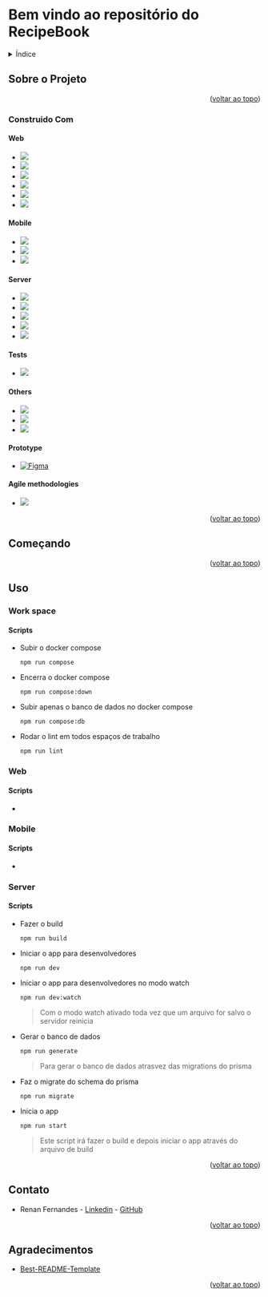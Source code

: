 # Bem vindo ao repositório do RecipeBook
<a name="readme-top"></a>
<details>
  <summary>Índice</summary>
  <ol>
    <li>
      <a href="#sobre-o-projeto">Sobre o Projeto</a>
      <ul>
        <li><a href="#construido-com">Construido Com</a></li>
      </ul>
    </li>
    <li>
      <a href="#começando">Começando</a>
      <ul>
      </ul>
    </li>
    <li><a href="#uso">Uso</a></li>
    <li><a href="#contato">Contato</a></li>
    <li><a href="#agradecimentos">Agradecimentos</a></li>
  </ol>
</details>

## Sobre o Projeto


<p align="right">(<a href="#readme-top">voltar ao topo</a>)</p>

### Construido Com

  #### Web
  * <img src="https://img.shields.io/badge/TypeScript-007ACC?style=for-the-badge&logo=typescript&logoColor=white" />
  * <img src="https://img.shields.io/badge/React-20232A?style=for-the-badge&logo=react&logoColor=61DAFB" />
  * <img src="https://img.shields.io/badge/Next-black?style=for-the-badge&logo=next.js&logoColor=white" />
  * <img src="https://img.shields.io/badge/tailwindcss-%2338B2AC.svg?style=for-the-badge&logo=tailwind-css&logoColor=white" />
  * <img src="https://img.shields.io/badge/-React%20Query-FF4154?style=for-the-badge&logo=react%20query&logoColor=white" />
  * <img src="https://img.shields.io/badge/React%20Hook%20Form-%23EC5990.svg?style=for-the-badge&logo=reacthookform&logoColor=white" />

  #### Mobile
  * <img src="https://img.shields.io/badge/TypeScript-007ACC?style=for-the-badge&logo=typescript&logoColor=white" />
  * <img src="https://img.shields.io/badge/react_native-%2320232a.svg?style=for-the-badge&logo=react&logoColor=%2361DAFB" />
  * <img src="https://img.shields.io/badge/expo-1C1E24?style=for-the-badge&logo=expo&logoColor=#D04A37" />
  
  
  #### Server
  * <img src="https://img.shields.io/badge/TypeScript-007ACC?style=for-the-badge&logo=typescript&logoColor=white" />
  * <img src="https://img.shields.io/badge/Node.js-339933?style=for-the-badge&logo=nodedotjs&logoColor=white" />
  * <img src="https://img.shields.io/badge/express.js-%23404d59.svg?style=for-the-badge&logo=express&logoColor=%2361DAFB" />
  * <img src="https://img.shields.io/badge/MySQL-005C84?style=for-the-badge&logo=mysql&logoColor=white" />
  * <img src="https://img.shields.io/badge/Prisma-3982CE?style=for-the-badge&logo=Prisma&logoColor=white" />
  
  #### Tests
  * <img src="https://img.shields.io/badge/Jest-C21325?style=for-the-badge&logo=jest&logoColor=white" />

  #### Others
  * <img src="https://img.shields.io/badge/ESLint-4B3263?style=for-the-badge&logo=eslint&logoColor=white" />
  * <img src="https://img.shields.io/badge/NPM-%23CB3837.svg?style=for-the-badge&logo=npm&logoColor=white" />
  * <img src="https://img.shields.io/badge/Docker-2CA5E0?style=for-the-badge&logo=docker&logoColor=white" />

  #### Prototype
  * <a href="https://www.figma.com/" target="_blank"><img src="https://img.shields.io/badge/figma-%23F24E1E.svg?style=for-the-badge&logo=figma&logoColor=white" alt="Figma" /></a>

  #### Agile methodologies
  * <img src="https://img.shields.io/badge/Trello-%23026AA7.svg?style=for-the-badge&logo=Trello&logoColor=white" />

<p align="right">(<a href="#readme-top">voltar ao topo</a>)</p>

## Começando


<p align="right">(<a href="#readme-top">voltar ao topo</a>)</p>
 
## Uso
### Work space
#### Scripts
* Subir o docker compose

      npm run compose

* Encerra o docker compose

      npm run compose:down

* Subir apenas o banco de dados no docker compose

      npm run compose:db

* Rodar o lint em todos espaços de trabalho

      npm run lint
### Web
#### Scripts
*

### Mobile
#### Scripts
*

### Server
#### Scripts
* Fazer o build

      npm run build

* Iniciar o app para desenvolvedores

      npm run dev

* Iniciar o app para desenvolvedores no modo watch

      npm run dev:watch

    > Com o modo watch ativado toda vez que um arquivo for salvo o servidor reinicia
* Gerar o banco de dados

      npm run generate
    > Para gerar o banco de dados atrasvez das migrations do prisma
* Faz o migrate do schema do prisma

      npm run migrate

* Inicia o app

      npm run start
    > Este script irá fazer o build e depois iniciar o app através do arquivo de build

<p align="right">(<a href="#readme-top">voltar ao topo</a>)</p>

## Contato

* Renan Fernandes - [Linkedin](https://www.linkedin.com/in/orenanfernandes/) - [GitHub](https://github.com/RenanFernandess)

<p align="right">(<a href="#readme-top">voltar ao topo</a>)</p>

## Agradecimentos
* [Best-README-Template](https://github.com/othneildrew/Best-README-Template)

<p align="right">(<a href="#readme-top">voltar ao topo</a>)</p>
